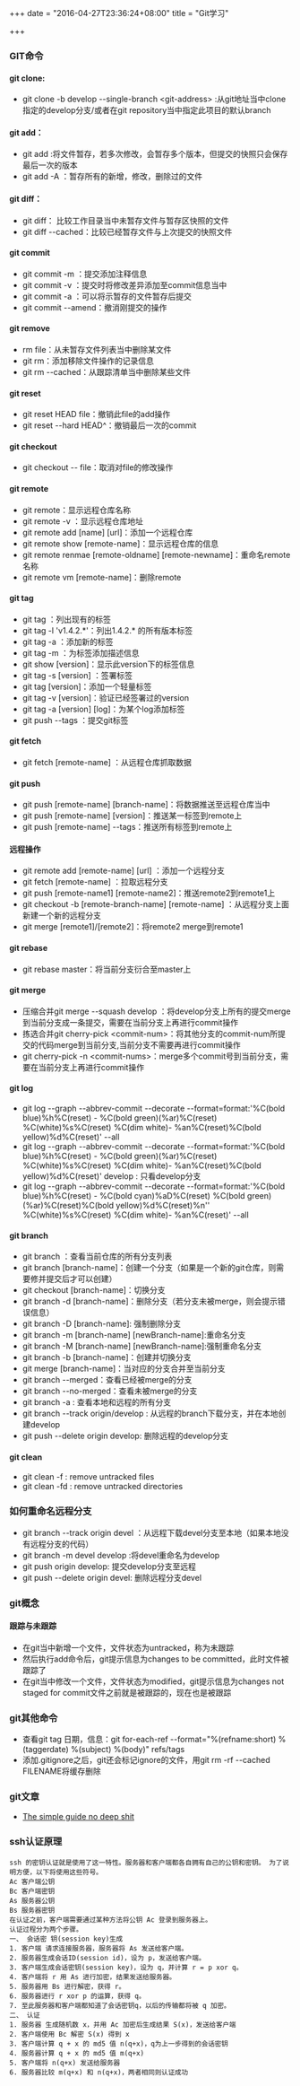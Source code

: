 +++
date = "2016-04-27T23:36:24+08:00"
title = "Git学习"

+++

### GIT命令

#### git clone:

-   git clone -b develop --single-branch &lt;git-address&gt;
    :从git地址当中clone 指定的develop分支/或者在git
    repository当中指定此项目的默认branch

#### git add：

-   git add
    :将文件暂存，若多次修改，会暂存多个版本，但提交的快照只会保存最后一次的版本
-   git add -A ：暂存所有的新增，修改，删除过的文件

#### git diff：

-   git diff： 比较工作目录当中未暂存文件与暂存区快照的文件
-   git diff --cached：比较已经暂存文件与上次提交的快照文件

#### git commit

-   git commit -m ：提交添加注释信息
-   git commit -v ：提交时将修改差异添加至commit信息当中
-   git commit -a ：可以将示暂存的文件暂存后提交
-   git commit --amend：撤消刚提交的操作

#### git remove

-   rm file：从未暂存文件列表当中删除某文件
-   git rm：添加移除文件操作的记录信息
-   git rm --cached：从跟踪清单当中删除某些文件

#### git reset

-   git reset HEAD file：撤销此file的add操作
-   git reset --hard HEAD\^：撤销最后一次的commit

#### git checkout

-   git checkout -- file：取消对file的修改操作

#### git remote

-   git remote：显示远程仓库名称
-   git remote -v ：显示远程仓库地址
-   git remote add \[name\] \[url\]：添加一个远程仓库
-   git remote show \[remote-name\]：显示远程仓库的信息
-   git remote renmae \[remote-oldname\]
    \[remote-newname\]：重命名remote名称
-   git remote vm \[remote-name\]：删除remote

#### git tag

-   git tag ：列出现有的标签
-   git tag -l 'v1.4.2.\*'：列出1.4.2.\* 的所有版本标签
-   git tag -a ：添加新的标签
-   git tag -m ：为标签添加描述信息
-   git show \[version\]：显示此version下的标签信息
-   git tag -s \[version\] ：签署标签
-   git tag \[version\]：添加一个轻量标签
-   git tag -v \[version\]：验证已经签署过的version
-   git tag -a \[version\] \[log\]：为某个log添加标签
-   git push --tags ：提交git标签

#### git fetch

-   git fetch \[remote-name\] ：从远程仓库抓取数据

#### git push

-   git push \[remote-name\] \[branch-name\]：将数据推送至远程仓库当中
-   git push \[remote-name\] \[version\]：推送某一标签到remote上
-   git push \[remote-name\] --tags：推送所有标签到remote上

#### 远程操作

-   git remote add \[remote-name\] \[url\] ：添加一个远程分支
-   git fetch \[remote-name\] ：拉取远程分支
-   git push \[remote-name1\] \[remote-name2\]：推送remote2到remote1上
-   git checkout -b \[remote-branch-name\] \[remote-name\]
    ：从远程分支上面新建一个新的远程分支
-   git merge \[remote1\]/\[remote2\]：将remote2 merge到remote1

#### git rebase

-   git rebase master：将当前分支衍合至master上

#### git merge

-   压缩合并git merge --squash develop
    ：将develop分支上所有的提交merge到当前分支成一条提交，需要在当前分支上再进行commit操作
-   拣选合并git cherry-pick
    &lt;commit-num&gt;：将其他分支的commit-num所提交的代码merge到当前分支,当前分支不需要再进行commit操作
-   git cherry-pick -n
    &lt;commit-nums&gt;：merge多个commit号到当前分支，需要在当前分支上再进行commit操作

#### git log

-   git log --graph --abbrev-commit --decorate
    --format=format:'%C(bold blue)%h%C(reset) -
    %C(bold green)(%ar)%C(reset) %C(white)%s%C(reset) %C(dim white)-
    %an%C(reset)%C(bold yellow)%d%C(reset)' --all
-   git log --graph --abbrev-commit --decorate
    --format=format:'%C(bold blue)%h%C(reset) -
    %C(bold green)(%ar)%C(reset) %C(white)%s%C(reset) %C(dim white)-
    %an%C(reset)%C(bold yellow)%d%C(reset)' develop : 只看develop分支
-   git log --graph --abbrev-commit --decorate
    --format=format:'%C(bold blue)%h%C(reset) -
    %C(bold cyan)%aD%C(reset) %C(bold green)(%ar)%C(reset)%C(bold
    yellow)%d%C(reset)%n'' %C(white)%s%C(reset) %C(dim white)-
    %an%C(reset)' --all

#### git branch

-   git branch ：查看当前仓库的所有分支列表
-   git branch
    \[branch-name\]：创建一个分支（如果是一个新的git仓库，则需要修并提交后才可以创建）
-   git checkout \[branch-name\]：切换分支
-   git branch -d
    \[branch-name\]：删除分支（若分支未被merge，则会提示错误信息）
-   git branch -D \[branch-name\]: 强制删除分支
-   git branch -m \[branch-name\] \[newBranch-name\]:重命名分支
-   git branch -M \[branch-name\] \[newBranch-name\]:强制重命名分支
-   git branch -b \[branch-name\]：创建并切换分支
-   git merge \[branch-name\]：当对应的分支合并至当前分支
-   git branch --merged：查看已经被merge的分支
-   git branch --no-merged：查看未被merge的分支
-   git branch -a : 查看本地和远程的所有分支
-   git branch --track origin/develop :
    从远程的branch下载分支，并在本地创建develop
-   git push --delete origin develop: 删除远程的develop分支

#### git clean

-   git clean -f : remove untracked files
-   git clean -fd : remove untracked directories

### 如何重命名远程分支

-   git branch --track origin devel
    ：从远程下载devel分支至本地（如果本地没有远程分支的代码）
-   git branch -m devel develop :将devel重命名为develop
-   git push origin develop: 提交develop分支至远程
-   git push --delete origin devel: 删除远程分支devel

### git概念

#### 跟踪与未跟踪

-   在git当中新增一个文件，文件状态为untracked，称为未跟踪
-   然后执行add命令后，git提示信息为changes to be
    committed，此时文件被跟踪了
-   在git当中修改一个文件，文件状态为modified，git提示信息为changes not
    staged for commit文件之前就是被跟踪的，现在也是被跟踪

### git其他命令

-   查看git tag 日期，信息：git for-each-ref --format="%(refname:short)
    %(taggerdate) %(subject) %(body)" refs/tags
-   添加.gitignore之后，git还会标记ignore的文件，用git rm -rf --cached
    FILENAME将缓存删除

### git文章

-   [The simple guide no deep
    shit](http://rogerdudler.github.io/git-guide/)

### ssh认证原理

``` {.txt}
ssh 的密钥认证就是使用了这一特性。服务器和客户端都各自拥有自己的公钥和密钥。 为了说明方便，以下将使用这些符号。
Ac 客户端公钥
Bc 客户端密钥
As 服务器公钥
Bs 服务器密钥
在认证之前，客户端需要通过某种方法将公钥 Ac 登录到服务器上。
认证过程分为两个步骤。
一、 会话密 钥(session key)生成
1. 客户端 请求连接服务器，服务器将 As 发送给客户端。
2. 服务器生成会话ID(session id)，设为 p，发送给客户端。
3. 客户端生成会话密钥(session key)，设为 q，并计算 r = p xor q。
4. 客户端将 r 用 As 进行加密，结果发送给服务器。
5. 服务器用 Bs 进行解密，获得 r。
6. 服务器进行 r xor p 的运算，获得 q。
7. 至此服务器和客户端都知道了会话密钥q，以后的传输都将被 q 加密。
二、 认证
1. 服务器 生成随机数 x，并用 Ac 加密后生成结果 S(x)，发送给客户端
2. 客户端使用 Bc 解密 S(x) 得到 x
3. 客户端计算 q + x 的 md5 值 n(q+x)，q为上一步得到的会话密钥
4. 服务器计算 q + x 的 md5 值 m(q+x)
5. 客户端将 n(q+x) 发送给服务器
6. 服务器比较 m(q+x) 和 n(q+x)，两者相同则认证成功
```
